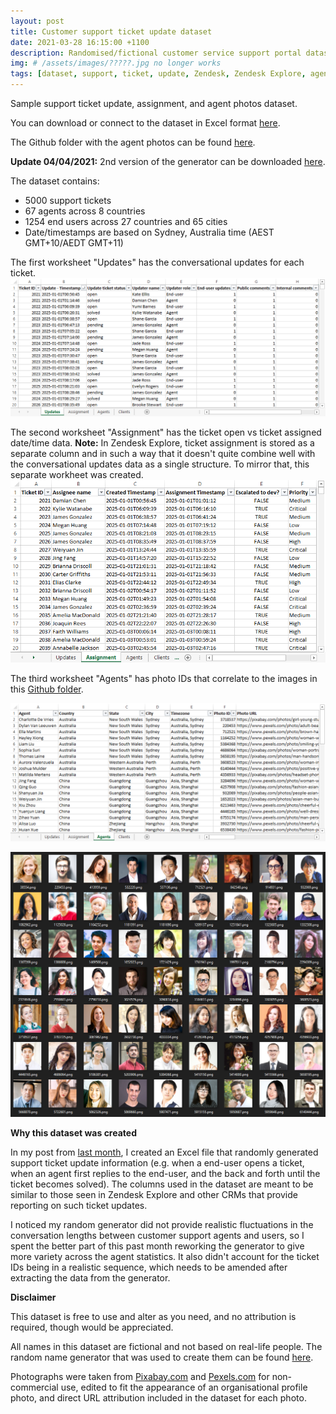 ```yaml
---
layout: post
title: Customer support ticket update dataset
date: 2021-03-28 16:15:00 +1100
description: Randomised/fictional customer service support portal dataset in Excel.
img: # /assets/images/?????.jpg no longer works
tags: [dataset, support, ticket, update, Zendesk, Zendesk Explore, agents, photos] # add tag
---
```


Sample support ticket update, assignment, and agent photos dataset.

You can download or connect to the dataset in Excel format [here](https://github.com/datamesse/excel-support-ticket-update-generator/blob/main/Support_ticket_updates_v2.xlsx?raw=true).

The Github folder with the agent photos can be found [here](https://github.com/datamesse/excel-support-ticket-update-generator/tree/main/agents).

**Update 04/04/2021:** 2nd version of the generator can be downloaded [here](https://github.com/datamesse/excel-support-ticket-update-generator/blob/main/Support_ticket_updates_generator_v2.xlsx?raw=true).

The dataset contains:
 - 5000 support tickets 
 - 67 agents across 8 countries 
 - 1254 end users across 27 countries and 65 cities
 - Date/timestamps are based on Sydney, Australia time (AEST GMT+10/AEDT GMT+11)

The first worksheet "Updates" has the conversational updates for each ticket.
![Support ticket updates](https://github.com/datamesse/blog/blob/master/assets/images/blog/2021-03-28-fictional-support-ticket-dataset/01.png?raw=true)

The second worksheet "Assignment" has the ticket open vs ticket assigned date/time data.
**Note:** In Zendesk Explore, ticket assignment is stored as a separate column and in such a way that it doesn't quite combine well with the conversational updates data as a single structure. To mirror that, this separate workheet was created.
![Support ticket assignments](https://github.com/datamesse/blog/blob/master/assets/images/blog/2021-03-28-fictional-support-ticket-dataset/02.png?raw=true)

The third worksheet "Agents" has photo IDs that correlate to the images in this [Github folder](https://github.com/datamesse/blog/blob/master/assets/attachments/agents/).

![Support ticket agents](https://github.com/datamesse/blog/blob/master/assets/images/blog/2021-03-28-fictional-support-ticket-dataset/03.png?raw=true)

![Support ticket agent photos](https://github.com/datamesse/blog/blob/master/assets/images/blog/2021-03-28-fictional-support-ticket-dataset/04.png?raw=true)


**Why this dataset was created**

In my post from [last month](https://datamesse.github.io/blog/2021/02/27/support-ticket-update-times-dataset-generator-in-excel.html), I created an Excel file that randomly generated support ticket update information (e.g. when a end-user opens a ticket, when an agent first replies to the end-user, and the back and forth until the ticket becomes solved). The columns used in the dataset are meant to be similar to those seen in Zendesk Explore and other CRMs that provide reporting on such ticket updates.

I noticed my random generator did not provide realistic fluctuations in the conversation lengths between customer support agents and users, so I spent the better part of this past month reworking the generator to give more variety across the agent statistics. It also didn't account for the ticket IDs being in a realistic sequence, which needs to be amended after extracting the data from the generator.


**Disclaimer**

This dataset is free to use and alter as you need, and no attribution is required, though would be appreciated.

All names in this dataset are fictional and not based on real-life people. The random name generator that was used to create them can be found [here](https://github.com/datamesse/excel-support-ticket-update-generator/blob/main/Random_name_and_business_generator.xlsx?raw=true).

Photographs were taken from [Pixabay.com](https://pixabay.com/service/license/) and [Pexels.com](https://pixabay.com/service/license/) for non-commercial use, edited to fit the appearance of an organisational profile photo, and direct URL attribution included in the dataset for each photo.

